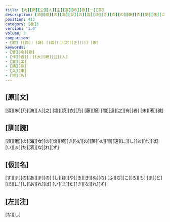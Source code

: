 ```yaml
---
title: [大][網][公][人][主][宴][吟][歌][一][首]
description: [須][磨][の][海][女][の][塩][焼][き][衣][の][藤][衣][間][遠][に][し][あ][れ][ば][い][ま][だ][着][な][れ][ず]
position: 413
category: [巻]3
version: '1.0'
volume: 3
comparison:
- [歌] [[西]] [謌] [[西][（][訂][正][）]] [歌]
keywords:
- [譬][喩][歌]
- [作][者][：][大][網][公][人]
- [宴][席]
- [誦][詠]
- [兵][庫]
- [地][名]
---
```


## [原][文]

[須][麻][乃][海][人][之] [塩][焼][衣][乃] [藤][服] [間][遠][之][有][者] [未][著][穢]

## [訓][読]

[須][磨][の][海][女][の][塩][焼][き][衣][の][藤][衣][間][遠][に][し][あ][れ][ば][い][ま][だ][着][な][れ][ず]

## [仮][名]

[す][ま][の][あ][ま][の] [し][ほ][や][き][き][ぬ][の] [ふ][ぢ][こ][ろ][も] [ま][ど][ほ][に][し][あ][れ][ば] [い][ま][だ][き][な][れ][ず]

## [左][注]

[な][し]
